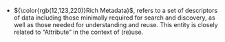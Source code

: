  *  ${\color{rgb(12,123,220)}Rich Metadata}$, refers to a set of descriptors of data including those minimally required for search and discovery, as well as those needed for understanding and reuse. This entity is closely related to “Attribute” in the context of (re)use.

